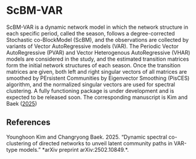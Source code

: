 # ScBM-VAR
ScBM-VAR is a dynamic network model in which the network structure in each specific period, called the season, follows a degree-corrected Stochastic co-BlockModel (ScBM), and the observations are collected by variants of Vector AutoRegressive models (VAR). The Periodic Vector AutoRegressive (PVAR) and Vector Heterogenous AutoRegressive (VHAR) models are considered in the study, and the estimated transition matrices form the initial network structures of each season. Once the transition matrices are given, both left and right singular vectors of all matrices are smoothed by PErsistent Communities by Eigenvector Smoothing (PisCES) algorithm, and the normalized singular vectors are used for spectral clustering. A fully functioning package is under development and is expected to be released soon. The corresponding manuscript is Kim and Baek ([2025](#ref-scbm))

## References

<div id="ref-scbm" class="references">
Younghoon Kim and Changryong Baek. 2025. “Dynamic spectral co-clustering of directed networks to unveil latent community paths in VAR-type models.” *arXiv preprint arXiv:2502.10849.*. <https://arxiv.org/abs/2502.10849>

</div>
